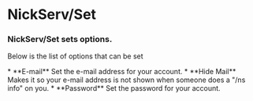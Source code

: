 # NickServ/Set
### NickServ/Set sets options.
<p> Below is the list of options that can be set</p>
* **E-mail** Set the e-mail address for your account.
* **Hide Mail** Makes it so your e-mail address is not shown when someone does a "/ns info"  on you.
* **Password** Set the password for your account.

  